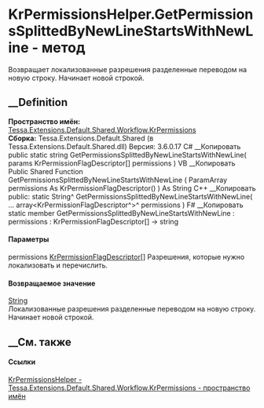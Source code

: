 # KrPermissionsHelper.GetPermissionsSplittedByNewLineStartsWithNewLine - метод
Возвращает локализованные разрешения разделенные переводом на новую строку.
Начинает новой строкой.
## __Definition
 **Пространство имён:**
[Tessa.Extensions.Default.Shared.Workflow.KrPermissions](N_Tessa_Extensions_Default_Shared_Workflow_KrPermissions.htm)  
 **Сборка:** Tessa.Extensions.Default.Shared (в
Tessa.Extensions.Default.Shared.dll) Версия: 3.6.0.17
C# __Копировать
     public static string GetPermissionsSplittedByNewLineStartsWithNewLine(
    	params KrPermissionFlagDescriptor[] permissions
    )
VB __Копировать
     Public Shared Function GetPermissionsSplittedByNewLineStartsWithNewLine ( 
    	ParamArray permissions As KrPermissionFlagDescriptor()
    ) As String
C++ __Копировать
     public:
    static String^ GetPermissionsSplittedByNewLineStartsWithNewLine(
    	... array<KrPermissionFlagDescriptor^>^ permissions
    )
F# __Копировать
     static member GetPermissionsSplittedByNewLineStartsWithNewLine : 
            permissions : KrPermissionFlagDescriptor[] -> string 
#### Параметры
permissions
[KrPermissionFlagDescriptor](T_Tessa_Extensions_Default_Shared_Workflow_KrPermissions_KrPermissionFlagDescriptor.htm)[]
    Разрешения, которые нужно локализовать и перечислить.
#### Возвращаемое значение
[String](https://learn.microsoft.com/dotnet/api/system.string)  
Локализованные разрешения разделенные переводом на новую строку. Начинает
новой строкой.
##  __См. также
#### Ссылки
[KrPermissionsHelper -
](T_Tessa_Extensions_Default_Shared_Workflow_KrPermissions_KrPermissionsHelper.htm)
[Tessa.Extensions.Default.Shared.Workflow.KrPermissions - пространство
имён](N_Tessa_Extensions_Default_Shared_Workflow_KrPermissions.htm)
